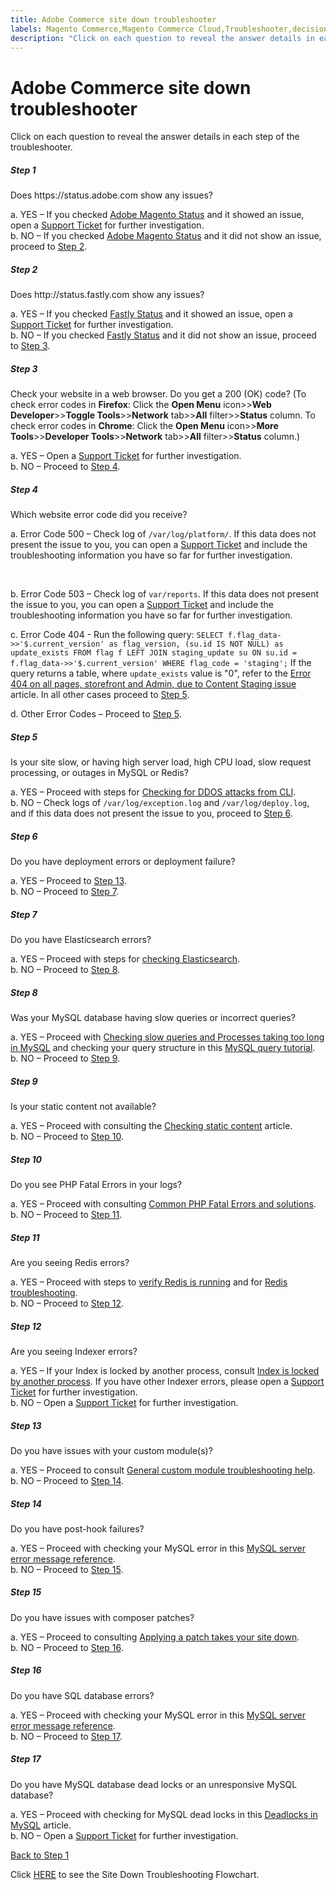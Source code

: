 ```yaml
---
title: Adobe Commerce site down troubleshooter
labels: Magento Commerce,Magento Commerce Cloud,Troubleshooter,decision,down,how to,site,tree,Adobe Commerce,cloud infrastructure,on-premises
description: "Click on each question to reveal the answer details in each step of the troubleshooter."
---
```


# Adobe Commerce site down troubleshooter

Click on each question to reveal the answer details in each step of the troubleshooter.

<div class="zd-accordion">
<div id="zd-accordion-1" class="zd-accordion-panel">
<h5>Step 1</h5>
<div class="zd-accordion-section">Does https://status.adobe.com show any issues?</div>
<p class="zd-accordion-text">a. YES &ndash;  If you checked <a href="https://status.adobe.com/products/3350">Adobe Magento Status</a> and it showed an issue, open a <a href="https://support.magento.com/hc/en-us/articles/360019088251-Submit-a-support-ticket">Support Ticket</a> for further investigation.<br>
b. NO &ndash;  If you checked <a href="https://status.adobe.com/products/3350">Adobe Magento Status</a> and it did not show an issue, proceed to <a class="accordion-anchor" href="#zd-accordion-2">Step 2</a>.</p>
</div>
<div class="zd-accordion-panel">
<div id="zd-accordion-2" class="zd-accordion-panel">
<h5>Step 2</h5>
<div class="zd-accordion-section">Does http://status.fastly.com show any issues?</div>
<p class="zd-accordion-text">a. YES &ndash;  If you checked <a href="https://status.fastly.com/">Fastly Status</a> and it showed an issue, open a <a href="https://support.magento.com/hc/en-us/articles/360019088251-Submit-a-support-ticket">Support Ticket</a> for further investigation.<br>
b. NO &ndash;  If you checked <a href="https://status.fastly.com/">Fastly Status</a> and it did not show an issue, proceed to <a class="accordion-anchor" href="#zd-accordion-3">Step 3</a>.</p>
</div>
<div class="zd-accordion-panel">
<div id="zd-accordion-3" class="zd-accordion-panel">
<h5>Step 3</h5>
<div class="zd-accordion-section">Check your website in a web browser. Do you get a 200 (OK) code?  (To check error codes in <strong>Firefox</strong>: Click the <strong>Open Menu</strong> icon>><strong>Web Developer</strong>>><strong>Toggle Tools</strong>>><strong>Network</strong> tab>><strong>All</strong> filter>><strong>Status</strong> column. To check error codes in <strong>Chrome</strong>: Click the <strong>Open Menu</strong> icon>><strong>More Tools</strong>>><strong>Developer Tools</strong>>><strong>Network</strong> tab>><strong>All</strong> filter>><strong>Status</strong> column.)</div>
<p class="zd-accordion-text">a. YES &ndash;  Open a <a href="https://support.magento.com/hc/en-us/articles/360019088251-Submit-a-support-ticket">Support Ticket</a> for further investigation.<br>
b. NO &ndash;  Proceed to <a class="accordion-anchor" href="#zd-accordion-4">Step 4</a>.</p>
</div>
<div class="zd-accordion-panel">
<div id="zd-accordion-4" class="zd-accordion-panel">
<h5>Step 4</h5>
<div class="zd-accordion-section">Which website error code did you receive?</div>
<p class="zd-accordion-text">a. Error Code 500 &ndash;  Check log of <code>/var/log/platform/<project_id></code>. If this data does not present the issue to you, you can open a <a href="https://support.magento.com/hc/en-us/articles/360019088251-Submit-a-support-ticket">Support Ticket</a> and include the troubleshooting information you have so far for further investigation.</p><br>
<p class="zd-accordion-text">b. Error Code 503 &ndash;  Check log of <code>var/reports</code>. If this data does not present the issue to you, you can open a <a href="https://support.magento.com/hc/en-us/articles/360019088251-Submit-a-support-ticket">Support Ticket</a> and include the troubleshooting information you have so far for further investigation.</p>
<p class="zd-accordion-text">c. Error Code 404 - Run the following query:
<code>SELECT f.flag_data->>'$.current_version' as flag_version, (su.id IS NOT NULL) as update_exists FROM flag f LEFT JOIN staging_update su ON su.id = f.flag_data->>'$.current_version' WHERE flag_code = 'staging';</code> If the query returns a table, where <code>update_exists</code> value is "0", refer to the <a href="https://support.magento.com/hc/en-us/articles/360000262174">Error 404 on all pages, storefront and Admin, due to Content Staging issue</a> article. In all other cases proceed to <a class="accordion-anchor" href="#zd-accordion-5">Step 5</a>.</p>
<p class="zd-accordion-text">d. Other Error Codes &ndash;  Proceed to <a class="accordion-anchor" href="#zd-accordion-5">Step 5</a>.</p>
</div>
<div class="zd-accordion-panel">
<div id="zd-accordion-5" class="zd-accordion-panel">
<h5>Step 5</h5>
<div class="zd-accordion-section">Is your site slow, or having high server load, high CPU load, slow request processing, or outages in MySQL or Redis?</div>
<p class="zd-accordion-text">a. YES &ndash;  Proceed with steps for <a href="https://support.magento.com/hc/en-us/articles/360030941932">Checking for DDOS attacks from CLI</a>.<br>
b. NO &ndash;  Check logs of <code>/var/log/exception.log</code> and <code>/var/log/deploy.log</code>, and if this data does not present the issue to you, proceed to <a class="accordion-anchor" href="#zd-accordion-6">Step 6</a>.</p>
</div>
<div class="zd-accordion-panel">
<div id="zd-accordion-6" class="zd-accordion-panel">
<h5>Step 6</h5>
<div class="zd-accordion-section">Do you have deployment errors or deployment failure?</div>
<p class="zd-accordion-text">a. YES &ndash;  Proceed to <a class="accordion-anchor" href="#zd-accordion-13">Step 13</a>.<br>
b. NO &ndash;  Proceed to <a class="accordion-anchor" href="#zd-accordion-7">Step 7</a>.</p>
</div>
<div class="zd-accordion-panel">
<div id="zd-accordion-7" class="zd-accordion-panel">
<h5>Step 7</h5>
<div class="zd-accordion-section">Do you have Elasticsearch errors?</div>
<p class="zd-accordion-text">a. YES &ndash;  Proceed with steps for <a href="https://devdocs.magento.com/guides/v2.3/config-guide/elasticsearch/configure-magento.html">checking Elasticsearch</a>.<br>
b. NO &ndash;  Proceed to <a class="accordion-anchor" href="#zd-accordion-8">Step 8</a>.</p>
</div>
<div class="zd-accordion-panel">
<div id="zd-accordion-8" class="zd-accordion-panel">
<h5>Step 8</h5>
<div class="zd-accordion-section">Was your MySQL database having slow queries or incorrect queries?</div>
<p class="zd-accordion-text">a. YES &ndash;  Proceed with <a href="https://support.magento.com/hc/en-us/articles/360030903091">Checking slow queries and Processes taking too long in MySQL</a> and checking your query structure in this <a href="https://dev.mysql.com/doc/refman/5.5/en/entering-queries.html">MySQL query tutorial</a>.<br>
b. NO &ndash;  Proceed to <a class="accordion-anchor" href="#zd-accordion-9">Step 9</a>.</p>
</div>
<div class="zd-accordion-panel">
<div id="zd-accordion-9" class="zd-accordion-panel">
<h5>Step 9</h5>
<div class="zd-accordion-section">Is your static content not available?</div>
<p class="zd-accordion-text">a. YES &ndash;  Proceed with consulting the <a href="https://support.magento.com/hc/en-us/articles/360031624091">Checking static content</a> article.<br>
b. NO &ndash;  Proceed to <a class="accordion-anchor" href="#zd-accordion-10">Step 10</a>.</p>
</div>
<div class="zd-accordion-panel">
<div id="zd-accordion-10" class="zd-accordion-panel">
<h5>Step 10</h5>
<div class="zd-accordion-section">Do you see PHP Fatal Errors in your logs?</div>
<p class="zd-accordion-text">a. YES &ndash;  Proceed with consulting <a href="https://support.magento.com/hc/en-us/articles/360030568432">Common PHP Fatal Errors and solutions</a>.<br>
b. NO &ndash;  Proceed to <a class="accordion-anchor" href="#zd-accordion-11">Step 11</a>.</p>
</div>
<div class="zd-accordion-panel">
<div id="zd-accordion-11" class="zd-accordion-panel">
<h5>Step 11</h5>
<div class="zd-accordion-section">Are you seeing Redis errors?</div>
<p class="zd-accordion-text">a. YES &ndash;  Proceed with steps to <a href="https://devdocs.magento.com/guides/v2.3/config-guide/redis/redis-session.html#redis-verify">verify Redis is running</a> and for <a href="https://redis.io/topics/problems">Redis troubleshooting</a>.<br>
b. NO &ndash;  Proceed to <a class="accordion-anchor" href="#zd-accordion-12">Step 12</a>.</p>
</div>
<div class="zd-accordion-panel">
<div id="zd-accordion-12" class="zd-accordion-panel">
<h5>Step 12</h5>
<div class="zd-accordion-section">Are you seeing Indexer errors?</div>
<p class="zd-accordion-text">a. YES &ndash;  If your Index is locked by another process, consult <a href="https://support.magento.com/hc/en-us/articles/360030683752">Index is locked by another process</a>. If you have other Indexer errors, please open a <a href="https://support.magento.com/hc/en-us/articles/360019088251-Submit-a-support-ticket">Support Ticket</a> for further investigation.<br>
b. NO &ndash;  Open a <a href="https://support.magento.com/hc/en-us/articles/360019088251-Submit-a-support-ticket">Support Ticket</a> for further investigation.</p>
</div>
<div class="zd-accordion-panel">
<div id="zd-accordion-13" class="zd-accordion-panel">
<h5>Step 13</h5>
<div class="zd-accordion-section">Do you have issues with your custom module(s)?</div>
<p class="zd-accordion-text">a. YES &ndash;  Proceed to consult <a href="https://support.magento.com/hc/en-us/articles/360031030751">General custom module troubleshooting help</a>.<br>
b. NO &ndash;  Proceed to <a class="accordion-anchor" href="#zd-accordion-14">Step 14</a>.</p>
</div>
<div class="zd-accordion-panel">
<div id="zd-accordion-14" class="zd-accordion-panel">
<h5>Step 14</h5>
<div class="zd-accordion-section">Do you have post-hook failures?</div>
<p class="zd-accordion-text">a. YES &ndash;  Proceed with checking your MySQL error in this <a href="https://dev.mysql.com/doc/mysql-errors/5.7/en/server-error-reference.html">MySQL server error message reference</a>.<br>
b. NO &ndash;  Proceed to <a class="accordion-anchor" href="#zd-accordion-15">Step 15</a>.</p>
</div>
<div id="zd-accordion-15" class="zd-accordion-panel">
<div class="zd-accordion-panel">
<h5>Step 15</h5>
<div class="zd-accordion-section">Do you have issues with composer patches?</div>
<p class="zd-accordion-text">a. YES &ndash;  Proceed to consulting <a href="https://support.magento.com/hc/en-us/articles/360030867871">Applying a patch takes your site down</a>.<br>
b. NO &ndash;  Proceed to <a class="accordion-anchor" href="#zd-accordion-16">Step 16</a>.</p>
</div>
<div class="zd-accordion-panel">
<div id="zd-accordion-16" class="zd-accordion-panel">
<h5>Step 16</h5>
<div class="zd-accordion-section">Do you have SQL database errors?</div>
<p class="zd-accordion-text">a. YES &ndash;  Proceed with checking your MySQL error in this <a href="https://dev.mysql.com/doc/mysql-errors/5.7/en/server-error-reference.html">MySQL server error message reference</a>.<br>
b. NO &ndash;  Proceed to <a class="accordion-anchor" href="#zd-accordion-17">Step 17</a>.</p>
</div>
<div class="zd-accordion-panel">
<div id="zd-accordion-17" class="zd-accordion-panel">
<h5>Step 17</h5>
<div class="zd-accordion-section">Do you have MySQL database dead locks or an unresponsive MySQL database?</div>
<p class="zd-accordion-text">a. YES &ndash;  Proceed with checking for MySQL dead locks in this <a href="https://support.magento.com/hc/en-us/articles/360031622211">Deadlocks in MySQL</a> article.<br>
b. NO &ndash;  Open a <a href="https://support.magento.com/hc/en-us/articles/360019088251-Submit-a-support-ticket">Support Ticket</a> for further investigation.</p>
</div>
</div>

 [Back to Step 1](#zd-accordion-1)

Click [HERE](https://support.magento.com/hc/en-us/articles/360031107111) to see the Site Down Troubleshooting Flowchart.